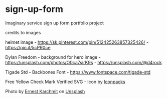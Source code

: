 # sign-up-form
Imaginary service sign up form portfolio project

credits to images

helmet image - https://sk.pinterest.com/pin/512425263857325426/ - https://pin.it/5cPR0ce


Dylan Freedom - background for hero image - https://unsplash.com/photos/O0ca7sirK9s - https://unsplash.com/@d4rock

Tigade Std - Backbones Font - https://www.fontspace.com/tigade-std

Free Yellow Check Mark Verified SVG - Icon by <a href='https://iconpacks.net/?utm_source=link-attribution&utm_content=16210'>Iconpacks</a>

Photo by <a href="https://unsplash.com/@ekarchmit?utm_source=unsplash&utm_medium=referral&utm_content=creditCopyText">Ernest Karchmit</a> on <a href="https://unsplash.com/photos/UAbg0py6GYQ?utm_source=unsplash&utm_medium=referral&utm_content=creditCopyText">Unsplash</a>
  